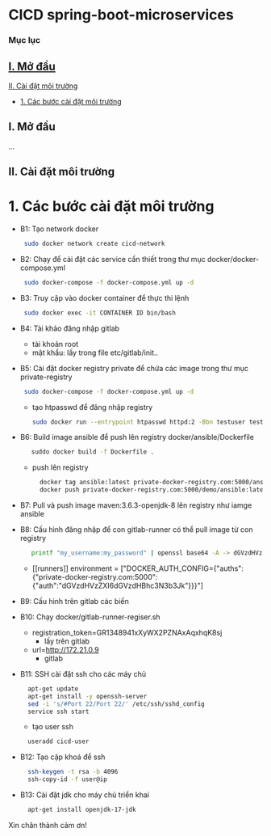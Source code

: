 # CICD spring-boot-microservices
### Mục lục

[I. Mở đầu](#modau)
- 
[II. Cài đặt môi trường](#caidat)
- [1. Các bước cài đặt môi trường](#cacbuoccaidat)


<a name="modau"></a>
## I. Mở đầu
...
<a name="caidat"></a>
## II. Cài đặt môi trường
<a name="cacbuoccaidat"></a>
# 1. Các bước cài đặt môi trường
- B1: Tạo network docker
     ```sh
      sudo docker network create cicd-network
     ```
- B2: Chạy để cài đặt các service cần thiết trong thư mục docker/docker-compose.yml
     ```sh
      sudo docker-compose -f docker-compose.yml up -d
     ```
    
- B3: Truy cập vào docker container để thực thi lệnh
     ```sh
      sudo docker exec -it CONTAINER ID bin/bash
     ```
	
- B4: Tài khảo đăng nhập gitlab
    - tài khoản root
    - mật khẩu: lấy trong file etc/gitlab/init..

- B5: Cài đặt docker registry private để chứa các image trong thư mục private-registry
     ```sh
      sudo docker-compose -f docker-compose.yml up -d
     ```
    - tạo htpasswd để đăng nhập registry
       ```sh
       sudo docker run --entrypoint htpasswd httpd:2 -Bbn testuser testpassword > /auth/htpasswd
      ```
        
- B6: Build image ansible để push lên registry docker/ansible/Dockerfile
    ```sh
       suddo docker build -f Dockerfile .
    ```
    - push lên registry
      ```sh
    	docker tag ansible:latest private-docker-registry.com:5000/ansible/ansible:latest
        docker push private-docker-registry.com:5000/demo/ansible:latest
      ```
	
- B7: Pull và push image maven:3.6.3-openjdk-8 lên registry như iamge ansible

- B8: Cấu hình đăng nhập để con gitlab-runner có thể pull image từ con registry
    ```sh
       printf "my_username:my_password" | openssl base64 -A -> dGVzdHVzZXI6dGVzdHBhc3N3b3Jk
    ```
    - [[runners]]
        environment = ["DOCKER_AUTH_CONFIG={\"auths\":{\"private-docker-registry.com:5000\":{\"auth\":\"dGVzdHVzZXI6dGVzdHBhc3N3b3Jk\"}}}"]

- B9: Cấu hình trên gitlab các biến

- B10: Chạy docker/gitlab-runner-regiser.sh
    - registration_token=GR1348941xXyWX2PZNAxAqxhqK8sj
        - lấy trên gitlab
    - url=http://172.21.0.9
        - gitlab

- B11: SSH cài đặt ssh cho các máy chủ
    ```sh
      apt-get update
      apt-get install -y openssh-server
      sed -i 's/#Port 22/Port 22/' /etc/ssh/sshd_config
      service ssh start
    ```
    - tạo user ssh
     ```sh
       useradd cicd-user
     ```

- B12: Tạo cặp khoá để ssh
     ```sh
       ssh-keygen -t rsa -b 4096
       ssh-copy-id -f user@ip
     ```

- B13: Cài đặt jdk cho máy chủ triển khai
     ```sh
       apt-get install openjdk-17-jdk
     ```

Xin chân thành cảm ơn!
